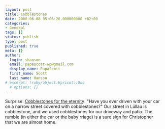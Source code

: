 ```yaml
---
layout: post
title: Cobblestones
date: 2000-06-08 05:06:20.000000000 +02:00
categories:
- General
tags: []
status: publish
type: post
published: true
meta: {}
author:
  login: shanson
  email: papascott-wp@gmail.com
  display_name: PapaScott
  first_name: Scott
  last_name: Hanson
# excerpt: !ruby/object:Hpricot::Doc
  # options: {}
---
```

<p>Surprise: <a href="http://surprise.editthispage.com/2000/06/06">Cobblestones for the eternity</a>:  "Have you ever driven with your car on a narrow street covered with cobblestones?" Our street in Lüllau is cobblestone, and we used cobblestones for our driveway and patio. The rumble (in either the car or the baby rriage) is a sure sign for Christopher that we are almost home.</p>
